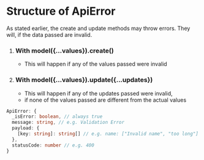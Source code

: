 # Structure of ApiError

As stated earlier, the create and update methods may throw errors. They will, if the data passed are invalid.

1. ### With model({...values}).create()

   - This will happen if any of the values passed were invalid

1. ### With model({...values}).update({...updates})
   - This will happen if any of the updates passed were invalid,
   - if none of the values passed are different from the actual values

```typescript
ApiError: {
  _isError: boolean, // always true
  message: string, // e.g. Validation Error
  payload: {
    [key: string]: string[] // e.g. name: ["Invalid name", "too long"]
  },
  statusCode: number // e.g. 400
}
```

